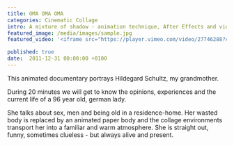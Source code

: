 ```yaml
---
title: OMA OMA OMA
categories: Cinematic Collage
intro: A mixture of shadow - animation technique, After Effects and video editing. The splendid music made by Parasyte Woman emphasizes the collage caracter of this project.
featured_image: /media/images/sample.jpg
featured_video: '<iframe src="https://player.vimeo.com/video/27746288?color=ed1c24&title=0&byline=0&portrait=0" frameborder="0" webkitallowfullscreen mozallowfullscreen allowfullscreen></iframe>'

published: true
date:  2011-12-31 00:00:00 +0100
---
```


This animated documentary portrays Hildegard Schultz, my grandmother.

During 20 minutes we will get to know the opinions, experiences and the current life of a 96 year old, german lady.

She talks about sex, men and being old in a residence-home. Her wasted body is replaced by an animated paper body and the collage environments transport her into a familiar and warm atmosphere. She is straight out, funny, sometimes clueless - but always alive and present.
